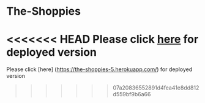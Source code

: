 # The-Shoppies

<<<<<<< HEAD
Please click [here](https://the-shoppies-5.herokuapp.com/) for deployed version
=======
Please click [here] (https://the-shoppies-5.herokuapp.com/) for deployed version
>>>>>>> 07a20836552891d4fea41e8dd812d559bf9b6a66
